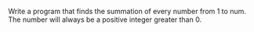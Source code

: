 Write a program that finds the summation of every number from 1 to num. The number will always be a positive integer greater than 0.
